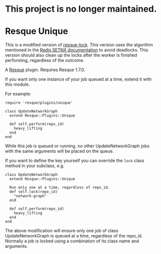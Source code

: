 # This project is no longer maintained.

Resque Unique
=============

This is a modified version of [resque-lock][rl]. This version uses the
algorithm mentioned in the [Redis SETNX documentation][setnx] to avoid
deadlocks. This version should also clean up the locks after the worker is
finished performing, regardless of the outcome.

A [Resque][rq] plugin. Requires Resque 1.7.0.

If you want only one instance of your job queued at a time, extend it
with this module.


For example:

    require 'resque/plugins/unique'

    class UpdateNetworkGraph
      extend Resque::Plugins::Unique

      def self.perform(repo_id)
        heavy_lifting
      end
    end

While this job is queued or running, no other UpdateNetworkGraph
jobs with the same arguments will be placed on the queue.

If you want to define the key yourself you can override the
`lock` class method in your subclass, e.g.

    class UpdateNetworkGraph
      extend Resque::Plugins::Unique

      Run only one at a time, regardless of repo_id.
      def self.lock(repo_id)
        "network-graph"
      end

      def self.perform(repo_id)
        heavy_lifting
      end
    end

The above modification will ensure only one job of class
UpdateNetworkGraph is queued at a time, regardless of the
repo_id. Normally a job is locked using a combination of its
class name and arguments.

[rq]: http://github.com/defunkt/resque
[rl]: http://github.com/defunkt/resque-lock
[setnx]: http://redis.io/commands/setnx
